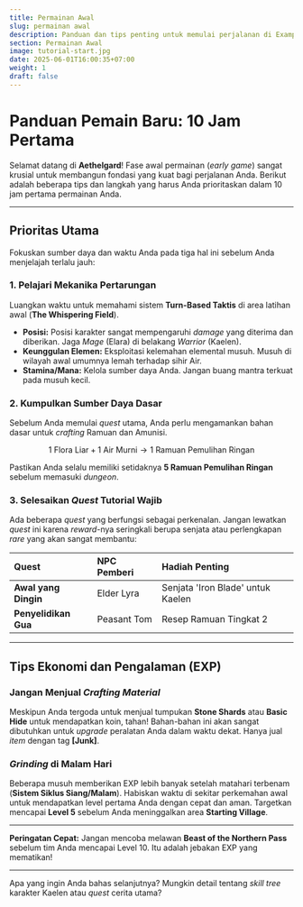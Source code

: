 ```yaml
---
title: Permainan Awal
slug: permainan awal
description: Panduan dan tips penting untuk memulai perjalanan di Exampel Game.
section: Permainan Awal
image: tutorial-start.jpg
date: 2025-06-01T16:00:35+07:00
weight: 1
draft: false
---
```


# Panduan Pemain Baru: 10 Jam Pertama

Selamat datang di **Aethelgard**! Fase awal permainan (*early game*) sangat krusial untuk membangun fondasi yang kuat bagi perjalanan Anda. Berikut adalah beberapa tips dan langkah yang harus Anda prioritaskan dalam 10 jam pertama permainan Anda.

---

## Prioritas Utama

Fokuskan sumber daya dan waktu Anda pada tiga hal ini sebelum Anda menjelajah terlalu jauh:

### 1. Pelajari Mekanika Pertarungan
Luangkan waktu untuk memahami sistem **Turn-Based Taktis** di area latihan awal (**The Whispering Field**).

* **Posisi:** Posisi karakter sangat mempengaruhi *damage* yang diterima dan diberikan. Jaga *Mage* (Elara) di belakang *Warrior* (Kaelen).
* **Keunggulan Elemen:** Eksploitasi kelemahan elemental musuh. Musuh di wilayah awal umumnya lemah terhadap sihir Air.
* **Stamina/Mana:** Kelola sumber daya Anda. Jangan buang mantra terkuat pada musuh kecil.

### 2. Kumpulkan Sumber Daya Dasar
Sebelum Anda memulai *quest* utama, Anda perlu mengamankan bahan dasar untuk *crafting* Ramuan dan Amunisi.

$$
1 \text{ Flora Liar} + 1 \text{ Air Murni} \rightarrow 1 \text{ Ramuan Pemulihan Ringan}
$$

Pastikan Anda selalu memiliki setidaknya **5 Ramuan Pemulihan Ringan** sebelum memasuki *dungeon*.

### 3. Selesaikan *Quest* Tutorial Wajib
Ada beberapa *quest* yang berfungsi sebagai perkenalan. Jangan lewatkan *quest* ini karena *reward*-nya seringkali berupa senjata atau perlengkapan *rare* yang akan sangat membantu:

| Quest | NPC Pemberi | Hadiah Penting |
| :--- | :--- | :--- |
| **Awal yang Dingin** | Elder Lyra | Senjata 'Iron Blade' untuk Kaelen |
| **Penyelidikan Gua** | Peasant Tom | Resep Ramuan Tingkat 2 |

---

## Tips Ekonomi dan Pengalaman (EXP)

### Jangan Menjual *Crafting Material*
Meskipun Anda tergoda untuk menjual tumpukan **Stone Shards** atau **Basic Hide** untuk mendapatkan koin, tahan! Bahan-bahan ini akan sangat dibutuhkan untuk *upgrade* peralatan Anda dalam waktu dekat. Hanya jual *item* dengan tag **[Junk]**.

### *Grinding* di Malam Hari
Beberapa musuh memberikan EXP lebih banyak setelah matahari terbenam (**Sistem Siklus Siang/Malam**). Habiskan waktu di sekitar perkemahan awal untuk mendapatkan level pertama Anda dengan cepat dan aman. Targetkan mencapai **Level 5** sebelum Anda meninggalkan area **Starting Village**.

***

**Peringatan Cepat:** Jangan mencoba melawan **Beast of the Northern Pass** sebelum tim Anda mencapai Level 10. Itu adalah jebakan EXP yang mematikan!

---

Apa yang ingin Anda bahas selanjutnya? Mungkin detail tentang *skill tree* karakter Kaelen atau *quest* cerita utama?
